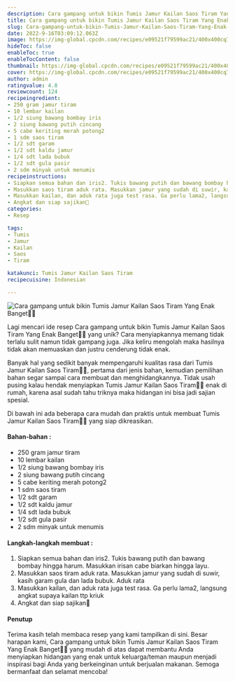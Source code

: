 ```yaml
---
description: Cara gampang untuk bikin Tumis Jamur Kailan Saos Tiram Yang Enak Banget"
title: Cara gampang untuk bikin Tumis Jamur Kailan Saos Tiram Yang Enak Banget
slug: Cara-gampang-untuk-bikin-Tumis-Jamur-Kailan-Saos-Tiram-Yang-Enak-Banget
date: 2022-9-16T03:09:12.063Z
image: https://img-global.cpcdn.com/recipes/e09521f79599ac21/400x400cq70/photo.jpg
hideToc: false
enableToc: true
enableTocContent: false
thumbnail: https://img-global.cpcdn.com/recipes/e09521f79599ac21/400x400cq70/photo.jpg
cover: https://img-global.cpcdn.com/recipes/e09521f79599ac21/400x400cq70/photo.jpg
author: admin
ratingvalue: 4.8
reviewcount: 124
recipeingredient:
- 250 gram jamur tiram
- 10 lembar kailan
- 1/2 siung bawang bombay iris
- 2 siung bawang putih cincang
- 5 cabe keriting merah potong2
- 1 sdm saos tiram
- 1/2 sdt garam
- 1/2 sdt kaldu jamur
- 1/4 sdt lada bubuk
- 1/2 sdt gula pasir
- 2 sdm minyak untuk menumis
recipeinstructions:
- Siapkan semua bahan dan iris2. Tukis bawang putih dan bawang bombay hingga harum. Masukkan irisan cabe biarkan hingga layu.
- Masukkan saos tiram aduk rata. Masukkan jamur yang sudah di suwir, kasih garam gula dan lada bubuk. Aduk rata
- Masukkan kailan, dan aduk rata juga test rasa. Ga perlu lama2, langsung angkat supaya kailan ttp kriuk
- Angkat dan siap sajikan🙏
categories:
- Resep

tags:
- Tumis
- Jamur
- Kailan
- Saos
- Tiram

katakunci: Tumis Jamur Kailan Saos Tiram
recipecuisine: Indonesian

---
```


![Cara gampang untuk bikin Tumis Jamur Kailan Saos Tiram Yang Enak Banget👩‍🍳](https://img-global.cpcdn.com/recipes/e09521f79599ac21/400x400cq70/photo.jpg)

Lagi mencari ide resep Cara gampang untuk bikin Tumis Jamur Kailan Saos Tiram Yang Enak Banget👩‍🍳 yang unik? Cara menyiapkannya memang tidak terlalu sulit namun tidak gampang juga. Jika keliru mengolah maka hasilnya tidak akan memuaskan dan justru cenderung tidak enak.

Banyak hal yang sedikit banyak mempengaruhi kualitas rasa dari Tumis Jamur Kailan Saos Tiram👩‍🍳, pertama dari jenis bahan, kemudian pemilihan bahan segar sampai cara membuat dan menghidangkannya. Tidak usah pusing kalau hendak menyiapkan Tumis Jamur Kailan Saos Tiram👩‍🍳 enak di rumah, karena asal sudah tahu triknya maka hidangan ini bisa jadi sajian spesial.

Di bawah ini ada beberapa cara mudah dan praktis untuk membuat Tumis Jamur Kailan Saos Tiram👩‍🍳 yang siap dikreasikan.

<!--inarticleads1-->

#### Bahan-bahan :

- 250 gram jamur tiram
- 10 lembar kailan
- 1/2 siung bawang bombay iris
- 2 siung bawang putih cincang
- 5 cabe keriting merah potong2
- 1 sdm saos tiram
- 1/2 sdt garam
- 1/2 sdt kaldu jamur
- 1/4 sdt lada bubuk
- 1/2 sdt gula pasir
- 2 sdm minyak untuk menumis

<!--inarticleads2-->

#### Langkah-langkah membuat :

1. Siapkan semua bahan dan iris2. Tukis bawang putih dan bawang bombay hingga harum. Masukkan irisan cabe biarkan hingga layu.
1. Masukkan saos tiram aduk rata. Masukkan jamur yang sudah di suwir, kasih garam gula dan lada bubuk. Aduk rata
1. Masukkan kailan, dan aduk rata juga test rasa. Ga perlu lama2, langsung angkat supaya kailan ttp kriuk
1. Angkat dan siap sajikan🙏

#### Penutup

Terima kasih telah membaca resep yang kami tampilkan di sini. Besar harapan kami, Cara gampang untuk bikin Tumis Jamur Kailan Saos Tiram Yang Enak Banget👩‍🍳 yang mudah di atas dapat membantu Anda menyiapkan hidangan yang enak untuk keluarga/teman maupun menjadi inspirasi bagi Anda yang berkeinginan untuk berjualan makanan. Semoga bermanfaat dan selamat mencoba!